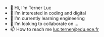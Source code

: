 - 👋 Hi, I’m Terner Luc
- 👀 I’m interested in coding and digital
- 🌱 I’m currently learning engineering
- 💞️ I’m looking to collaborate on ...
- 📫 How to reach me luc.terner@edu.ece.fr

<!---
Shrioshi/Shrioshi is a ✨ special ✨ repository because its `README.md` (this file) appears on your GitHub profile.
You can click the Preview link to take a look at your changes.
--->
